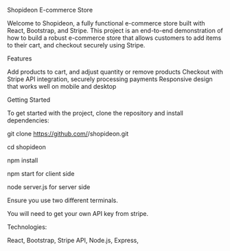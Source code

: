Shopideon E-commerce Store

Welcome to Shopideon, a fully functional e-commerce store built with React, Bootstrap, and Stripe. This project is an end-to-end demonstration of how to build a robust e-commerce store that allows customers to add items to their cart, and checkout securely using Stripe.

Features

Add products to cart, and adjust quantity or remove products
Checkout with Stripe API integration, securely processing payments
Responsive design that works well on mobile and desktop

Getting Started

To get started with the project, clone the repository and install dependencies:


git clone https://github.com/<username>/shopideon.git

cd shopideon

npm install


npm start for client side

node server.js for server side

Ensure you use two different terminals.

You will need to get your own API key from stripe.


Technologies:

React,
Bootstrap,
Stripe API,
Node.js,
Express,




